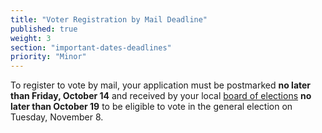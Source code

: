 ```yaml
---
title: "Voter Registration by Mail Deadline"
published: true
weight: 3
section: "important-dates-deadlines"
priority: "Minor"
---
```

To register to vote by mail, your application must be postmarked **no later than Friday, October 14** and received by your local [board of elections](http://www.elections.ny.gov/CountyBoards.html) **no later than October 19** to be eligible to vote in the general election on Tuesday, November 8.  
